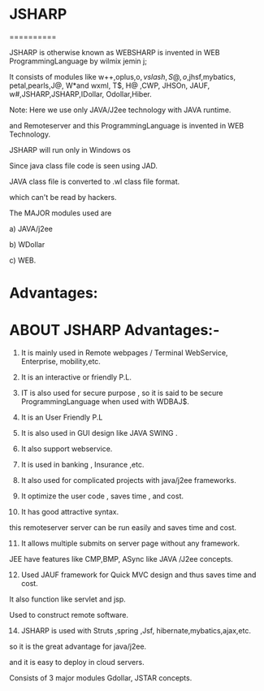 # JSHARP
==========

JSHARP  is  otherwise known  as WEBSHARP is  invented  in WEB ProgrammingLanguage  by wilmix jemin j; 

It  consists of modules  like  w++,oplus,o$,vslash,S@,o$,jhsf,mybatics,
petal,pearls,J@, W*and  wxml, T$, H@ ,CWP, JHSOn, JAUF, w#,JSHARP,JSHARP,IDollar, Odollar,Hiber.

Note: Here we  use only   JAVA/J2ee technology with  JAVA runtime.

and  Remoteserver  and  this  ProgrammingLanguage  is  invented in WEB Technology.


JSHARP  will  run   only  in Windows os

Since  java class  file  code  is  seen  using  JAD.

JAVA  class file is  converted  to .wl class file  format.

which  can't be read by hackers.


The  MAJOR  modules   used are 


a)  JAVA/j2ee

 b) WDollar 

c)  WEB.





Advantages:
==========


ABOUT JSHARP Advantages:-
=======================
 1) It  is    mainly    used    in  Remote webpages / Terminal WebService, Enterprise,  mobility,etc.

 2) It   is  an  interactive   or  friendly P.L.
  
 
 3) IT  is    also  used    for   secure    purpose    ,  so  it   is  said  to  be  secure  ProgrammingLanguage  when  used   with WDBAJ$.
4)  It  is  an  User   Friendly  P.L
5)  It  is   also    used in  GUI   design   like JAVA SWING .
6)  It also support webservice.



7) It is used in banking , Insurance ,etc.

8) It also used for complicated projects with java/j2ee frameworks.

9) It optimize the user code , saves time , and cost.

10) It has good attractive syntax.

this remoteserver server can be run easily and saves time and cost.

11) It allows multiple submits on server page without any framework.

JEE have features like CMP,BMP, ASync like JAVA /J2ee concepts.

12) Used JAUF framework for Quick MVC design and thus saves time and cost.

It also function like servlet and jsp.

Used to construct remote software.

14)  JSHARP   is  used with  Struts ,spring  ,Jsf, hibernate,mybatics,ajax,etc.

so    it  is    the   great  advantage for java/j2ee.

and  it  is    easy  to   deploy in cloud servers.

Consists of 3 major  modules Gdollar, JSTAR concepts. 
